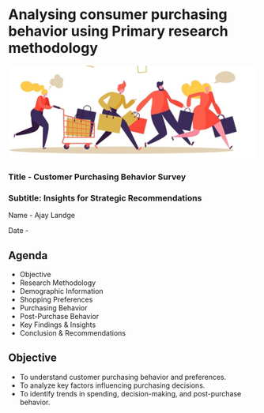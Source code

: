 # Analysing consumer purchasing behavior using Primary research methodology

![Logo](Consumer_Behavior_Image.jpg)

### Title - Customer Purchasing Behavior Survey

### Subtitle: Insights for Strategic Recommendations

Name - Ajay Landge

Date - 

## Agenda

 - Objective
 - Research Methodology
 - Demographic Information
 - Shopping Preferences
 - Purchasing Behavior
 - Post-Purchase Behavior
 - Key Findings & Insights
 - Conclusion & Recommendations

## Objective

- To understand customer purchasing behavior and preferences.
- To analyze key factors influencing purchasing decisions.
- To identify trends in spending, decision-making, and post-purchase behavior.
